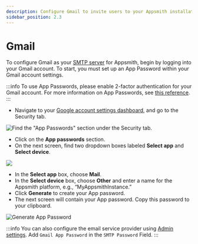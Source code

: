 ```yaml
---
description: Configure Gmail to invite users to your Appsmith installation
sidebar_position: 2.3
---
```


# Gmail

To configure Gmail as your [SMTP server](https://developer.mozilla.org/en-US/docs/Glossary/SMTP) for Appsmith, begin by logging into your Gmail account. To start, you must set up an App Password within your Gmail account settings.

:::info
To use App Passwords, please enable 2-factor authentication for your Gmail account. For more information on App Passwords, see [this reference](https://support.google.com/accounts/answer/185833?hl=en).
:::

* Navigate to your [Google account settings dashboard](https://myaccount.google.com), and go to the Security tab.

![Find the "App Passwords" section under the Security tab.](/img/Security\_Full.png)

* Click on the **App passwords** section.
* On the next screen, find two dropdown boxes labeled **Select app** and **Select device**.

![](/img/dropdowns.png)

* In the **Select app** box, choose **Mail**.
* In the **Select device** box, choose **Other** and enter a name for the Appsmith platform, e.g., “MyAppsmithInstance.”
* Click **Generate** to create your App password.
* The next screen will contain your App password. Copy this password to your clipboard.

![Generate App Password](/img/app\_pass\_generated\_edit.png)

:::info
You can also configure the email service provider using [Admin settings](./#configure-using-admin-settings). Add `Gmail App Password` in the `SMTP Password` Field.
:::

